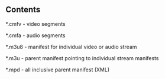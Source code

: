 ## Contents
*.cmfv - video segments

*.cmfa - audio segments

*.m3u8 - manifest for individual video or audio stream

*.m3u - parent manifest pointing to individual stream manifests

*.mpd - all inclusive parent manifest (XML)